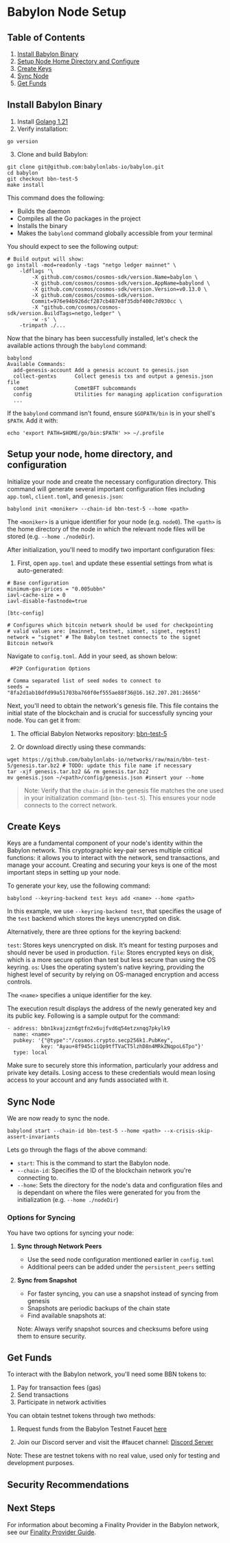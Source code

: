 # Babylon Node Setup

## Table of Contents

1. [Install Babylon Binary](#install-babylon-binary)
2. [Setup Node Home Directory and Configure](#setup-your-node-home-directory-and-configuration)
4. [Create Keys](#create-keys)
5. [Sync Node](#sync-node)
6. [Get Funds](#get-funds)


## Install Babylon Binary 

1. Install [Golang 1.21](https://go.dev/dl)
2. Verify installation:

```shell
go version
```

3. Clone and build Babylon:
```shell
git clone git@github.com:babylonlabs-io/babylon.git
cd babylon
git checkout bbn-test-5  
make install
```
<!-- TODO: testnet tag to be defined -->
This command does the following:
- Builds the daemon
- Compiles all the Go packages in the project
- Installs the binary 
- Makes the `babylond` command globally accessible from your terminal

You should expect to see the following output:

```shell
# Build output will show:
go install -mod=readonly -tags "netgo ledger mainnet" \
    -ldflags '\
        -X github.com/cosmos/cosmos-sdk/version.Name=babylon \
        -X github.com/cosmos/cosmos-sdk/version.AppName=babylond \
        -X github.com/cosmos/cosmos-sdk/version.Version=v0.13.0 \
        -X github.com/cosmos/cosmos-sdk/version.
        Commit=976e94b926dcf287cb487e8f35dbf400c7d930cc \
        -X "github.com/cosmos/cosmos-sdk/version.BuildTags=netgo,ledger" \
        -w -s' \
    -trimpath ./...
```

Now that the binary has been successfully installed, 
let's check the available actions through the `babylond` command:

```shell
babylond
Available Commands:
  add-genesis-account Add a genesis account to genesis.json
  collect-gentxs      Collect genesis txs and output a genesis.json file
  comet               CometBFT subcommands
  config              Utilities for managing application configuration
  ...
```

If the `babylond` command isn't found, ensure `$GOPATH/bin` is in your shell's 
`$PATH`. Add it with:

 ```shell 
 echo 'export PATH=$HOME/go/bin:$PATH' >> ~/.profile 
 ```

## Setup your node, home directory, and configuration

Initialize your node and create the necessary configuration directory. 
This command will generate several important configuration files 
including `app.toml`, `client.toml`, and `genesis.json`:

```shell
babylond init <moniker> --chain-id bbn-test-5 --home <path>
```

The `<moniker>` is a unique identifier for your node (e.g. `node0`).
The `<path>` is the home directory of the node in which the relevant node files will be stored 
(e.g. `--home ./nodeDir`).

After initialization, you'll need to modify two important configuration files:

1. First, open `app.toml` and update these essential settings from what is auto-generated:

```shell
# Base configuration
minimum-gas-prices = "0.005ubbn"
iavl-cache-size = 0
iavl-disable-fastnode=true

[btc-config]

# Configures which bitcoin network should be used for checkpointing
# valid values are: [mainnet, testnet, simnet, signet, regtest]
network = "signet" # The Babylon testnet connects to the signet Bitcoin network
```

Navigate to `config.toml`. Add in your seed, as shown below:

```shell
 #P2P Configuration Options    

# Comma separated list of seed nodes to connect to
seeds = "8fa2d1ab10dfd99a51703ba760f0ef555ae88f36@16.162.207.201:26656"
```

Next, you'll need to obtain the network's genesis file. This file contains 
the initial state of the blockchain and is crucial for successfully syncing 
your node. You can get it from:

1. The official Babylon Networks repository: [bbn-test-5](https://github.com/babylonlabs-io/networks/tree/main/bbn-test-5)

2. Or download directly using these commands:

```shell
wget https://github.com/babylonlabs-io/networks/raw/main/bbn-test-5/genesis.tar.bz2 # TODO: update this file name if necessary
tar -xjf genesis.tar.bz2 && rm genesis.tar.bz2
mv genesis.json ~/<path>/config/genesis.json #insert your --home 
```

>Note: Verify that the `chain-id` in the genesis file matches the one used in 
your initialization command (`bbn-test-5`). This ensures your node connects 
to the correct network.

## Create Keys

Keys are a fundamental component of your node's identity within the 
Babylon network. This cryptographic key-pair serves multiple critical functions: 
it allows you to interact with the network, send transactions, and manage your account. 
Creating and securing your keys is one of the most important steps in setting up your node.

To generate your key, use the following command:

```shell
babylond --keyring-backend test keys add <name> --home <path>
```
In this example, we use `--keyring-backend test`, that specifies 
the usage of the `test` backend which stores the keys unencrypted on disk.

Alternatively, there are three options for the keyring backend:

`test`: Stores keys unencrypted on disk. It’s meant for testing purposes and 
should never be used in production.
`file`: Stores encrypted keys on disk, which is a more secure option than test but 
less secure than using the OS keyring.
`os`: Uses the operating system's native keyring, providing the highest level of 
security by relying on OS-managed encryption and access controls.

The `<name>` specifies a unique identifier for the key.

The execution result displays the address of the newly generated key and its 
public key. Following is a sample output for the command:

```shell
- address: bbn1kvajzzn6gtfn2x6ujfvd6q54etzxnqg7pkylk9
  name: <name>
  pubkey: '{"@type":"/cosmos.crypto.secp256k1.PubKey",
           key: "Ayau+8f945c1iQp9tfTVaCT5lzhD8n4MRkZNqpoL6Tpo"}'
  type: local
```

Make sure to securely store this information, particularly your 
address and private key details. Losing access to these credentials 
would mean losing access to your account and any funds associated with it.

## Sync Node

We are now ready to sync the node.

```shell
babylond start --chain-id bbn-test-5 --home <path> --x-crisis-skip-assert-invariants
```

Lets go through the flags of the above command:

- `start`: This is the command to start the Babylon node.
- `--chain-id`: Specifies the ID of the blockchain network you're connecting to.
- `--home`: Sets the directory for the node's data and configuration files and 
is dependant on where the files were generated for you from the initialization 
(e.g. `--home ./nodeDir`)

### Options for Syncing

You have two options for syncing your node:

1. **Sync through Network Peers**
   - Use the seed node configuration mentioned earlier in `config.toml`
   - Additional peers can be added under the `persistent_peers` setting
   <!-- Add peer list when available -->

2. **Sync from Snapshot**
   - For faster syncing, you can use a snapshot instead of syncing from genesis
   - Snapshots are periodic backups of the chain state
   - Find available snapshots at: <!-- Add link when available -->
   
   Note: Always verify snapshot sources and checksums before using them to ensure security.

## Get Funds

To interact with the Babylon network, you'll need some BBN tokens to:
1. Pay for transaction fees (gas)
2. Send transactions
3. Participate in network activities

You can obtain testnet tokens through two methods:

1. Request funds from the Babylon Testnet Faucet 
[here](#tbd)

2. Join our Discord server and visit the #faucet channel: 
[Discord Server](https://discord.com/channels/1046686458070700112/1075371070493831259)

Note: These are testnet tokens with no real value, used only for testing 
and development purposes.

## Security Recommendations

<!-- TODO: add security recommendations -->

## Next Steps

For information about becoming a Finality Provider in the Babylon network, 
see our [Finality Provider Guide](../babylon-validators/README.md).